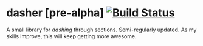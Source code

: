 # dasher [pre-alpha] [![Build Status](https://travis-ci.org/cetico/Dasher.svg?branch=master)](https://travis-ci.org/cetico/Dasher)

A small library for _dashing_ through sections. Semi-regularly updated. 
As my skills improve, this will keep getting more awesome. 

